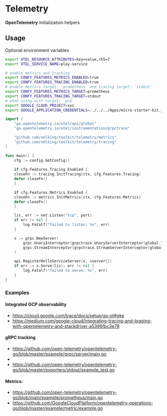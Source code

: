 # Telemetry

**OpenTelemetry** initialization helpers



## Usage

Optional environment variables 

```bash
export OTEL_RESOURCE_ATTRIBUTES=key=value,rk5=7
export OTEL_SERVICE_NAME=play-service

# enable metrics and tracking
export CONFY_FEATURES_METRICS_ENABLED=true
export CONFY_FEATURES_TRACING_ENABLED=true
# enable metrics target: `prometheus` and tracing target: `stdout`
export CONFY_FEATURES_METRICS_TARGET=prometheus
export CONFY_FEATURES_TRACING_TARGET=stdout
# when using with target: `gcp`
export GOOGLE_CLOUD_PROJECT=xyz
export GOOGLE_APPLICATION_CREDENTIALS=../../../Apps/micro-starter-kit.json
```

```go
import (
	"go.opentelemetry.io/otel/api/global"
	"go.opentelemetry.io/otel/instrumentation/grpctrace"

    "github.com/xmlking/toolkit/telemetry/metrics"
    "github.com/xmlking/toolkit/telemetry/tracing"
)

func main() {
    cfg := config.GetConfig()
    
    if cfg.Features.Tracing.Enabled {
    closeFn := tracing.InitTracing(ctx, cfg.Features.Tracing)
    defer closeFn()
    }

    if cfg.Features.Metrics.Enabled {
    closeFn := metrics.InitMetrics(ctx, cfg.Features.Metrics)
    defer closeFn()
    }

	lis, err := net.Listen("tcp", port)
	if err != nil {
		log.Fatalf("failed to listen: %v", err)
	}

	s := grpc.NewServer(
		grpc.UnaryInterceptor(grpctrace.UnaryServerInterceptor(global.Tracer(""))),
		grpc.StreamInterceptor(grpctrace.StreamServerInterceptor(global.Tracer(""))),
	)

	api.RegisterHelloServiceServer(s, &server{})
	if err := s.Serve(lis); err != nil {
		log.Fatalf("failed to serve: %v", err)
	}
}
```

### Examples

#### Integrated GCP observability

- https://cloud.google.com/trace/docs/setup/go-ot#gke
- https://medium.com/google-cloud/integrating-tracing-and-logging-with-opentelemetry-and-stackdriver-a5396fbc3e78

#### gRPC tracking

- https://github.com/open-telemetry/opentelemetry-go/blob/master/example/grpc/server/main.go
- 
- https://github.com/open-telemetry/opentelemetry-go/blob/master/exporters/stdout/example_test.go

#### Metrics:

- https://github.com/open-telemetry/opentelemetry-go/blob/main/example/prometheus/main.go
- https://github.com/GoogleCloudPlatform/opentelemetry-operations-go/blob/master/example/metric/example.go
